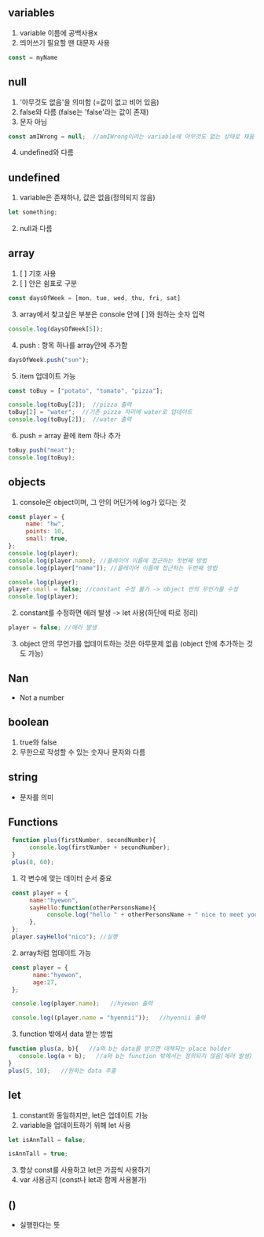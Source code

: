 ## variables
 1) variable 이름에 공백사용x
 2) 띄어쓰기 필요할 땐 대문자 사용
 ```javascript
 const = myName
 ```
 
 ## null
  1) '아무것도 없음'을 의미함 (=값이 없고 비어 있음)
  2) false와 다름 (false는 'false'라는 값이 존재)
  3) 문자 아님
  ```javascript
  const amIWrong = null;  //amIWrong이라는 variable에 아무것도 없는 상태로 채움
  ```
  4) undefined와 다름
  
  ## undefined
   1) variable은 존재하나, 값은 없음(정의되지 않음)
   ```javascript
   let something;
   ```
   2) null과 다름
   
   ## array
   1) [   ] 기호 사용
   2) [   ] 안은 쉼표로 구분
   ```javascript
   const daysOfWeek = [mon, tue, wed, thu, fri, sat]
   ``` 
   
   3) array에서 찾고싶은 부분은 console 안에 [   ]와 원하는 숫자 입력
   ```javascript
   console.log(daysOfWeek[5]);
   ``` 
   
   4) push : 항목 하나를 array안에 추가함
   ```javascript
   daysOfWeek.push("sun");
   ```
   
   5) item 업데이트 가능
   ```javascript
   const toBuy = ["potato", "tomato", "pizza"];
   
   console.log(toBuy[2]);  //pizza 출력
   toBuy[2] = "water";  //기존 pizza 자리에 water로 업데이트
   console.log(toBuy[2]);  //water 출력
   ```
   
   6) push = array 끝에 item 하나 추가
   ```javascript
   toBuy.push("meat");
   console.log(toBuy);
   ```
   
  ## objects
   1) console은 object이며, 그 안의 어딘가에 log가 있다는 것
   ```javascript
   const player = {
        name: "hw",
        points: 10,
        small: true,
   };
   console.log(player);
   console.log(player.name); //플레이어 이름에 접근하는 첫번째 방법
   console.log(player["name"]); //플레이어 이름에 접근하는 두번째 방법
   ```
   ```javascript
   console.log(player);
   player.small = false; //constant 수정 불가 -> object 안의 무언가를 수정
   console.log(player); 
   ```
   2) constant를 수정하면 에러 발생 -> let 사용(하단에 따로 정리)
   ```javascript
   player = false; //에러 발생
   ```
   3) object 안의 무언가를 업데이트하는 것은 아무문제 없음 (object 안에 추가하는 것도 가능)
   
   ## Nan 
   - Not a number
   
   ## boolean
   1) true와 false
   2) 무한으로 작성할 수 있는 숫자나 문자와 다름
   
   ## string
   - 문자를 의미
    
   ## Functions
   ```javascript
    function plus(firstNumber, secondNumber){
         console.log(firstNumber + secondNumber);
    }
    plus(8, 60);
   ```
    
  1) 각 변수에 맞는 데이터 순서 중요
   ```javascript
    const player = {
         name:"hyewon",
         sayHello:function(otherPersonsName){
              console.log("hello " + otherPersonsName + " nice to meet you!");
         },
    };
    player.sayHello("nico"); //실행
   ```
   
  2) array처럼 업데이트 가능
   
   ```javascript
    const player = {
          name:"hyewon",
          age:27,
    };

    console.log(player.name);   //hyewon 출력

    console.log((player.name = "hyennii"));   //hyennii 출력
   ```
   
   3) function 밖에서 data 받는 방법
   
   ```javascript
   function plus(a, b){   //a와 b는 data를 받으면 대체되는 place holder
      console.log(a + b);   //a와 b는 function 밖에서는 정의되지 않음(에러 발생)
   }
   plus(5, 10);   //원하는 data 추출
   ```
   
   ## let
   1) constant와 동일하지만, let은 업데이트 가능
   2) variable을 업데이트하기 위해 let 사용
   ```javascript
   let isAnnTall = false;
   
   isAnnTall = true;
   ```
   3) 항상 const를 사용하고 let은 가끔씩 사용하기
   4) var 사용금지 (const나 let과 함께 사용불가)
   
   ## ()
   - 실행한다는 뜻

